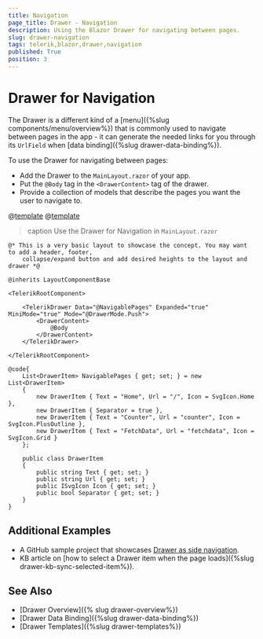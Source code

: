 ```yaml
---
title: Navigation
page_title: Drawer - Navigation
description: Using the Blazor Drawer for navigating between pages.
slug: drawer-navigation
tags: telerik,blazor,drawer,navigation
published: True
position: 3
---
```


# Drawer for Navigation

The Drawer is a different kind of a [menu]({%slug components/menu/overview%}) that is commonly used to navigate between pages in the app - it can generate the needed links for you through its `UrlField` when [data binding]({%slug drawer-data-binding%}).

To use the Drawer for navigating between pages:

* Add the Drawer to the `MainLayout.razor` of your app.
* Put the `@Body` tag in the `<DrawerContent>` tag of the drawer.
* Provide a collection of models that describe the pages you want the user to navigate to.

@[template](/_contentTemplates/common/navigation-components.md#navman-used)
@[template](/_contentTemplates/common/navigation-components.md#double-navigation)

>caption Use the Drawer for Navigation in `MainLayout.razor`

<div class="skip-repl"></div>

````RAZOR
@* This is a very basic layout to showcase the concept. You may want to add a header, footer, 
    collapse/expand button and add desired heights to the layout and drawer *@

@inherits LayoutComponentBase

<TelerikRootComponent>

    <TelerikDrawer Data="@NavigablePages" Expanded="true" MiniMode="true" Mode="@DrawerMode.Push">
        <DrawerContent>
            @Body
        </DrawerContent>
    </TelerikDrawer>

</TelerikRootComponent>

@code{ 
    List<DrawerItem> NavigablePages { get; set; } = new List<DrawerItem>
    {
        new DrawerItem { Text = "Home", Url = "/", Icon = SvgIcon.Home },
        new DrawerItem { Separator = true },
        new DrawerItem { Text = "Counter", Url = "counter", Icon = SvgIcon.PlusOutline },
        new DrawerItem { Text = "FetchData", Url = "fetchdata", Icon = SvgIcon.Grid }
    };

    public class DrawerItem
    {
        public string Text { get; set; }
        public string Url { get; set; }
        public ISvgIcon Icon { get; set; }
        public bool Separator { get; set; }
    }
}
````

## Additional Examples

* A GitHub sample project that showcases [Drawer as side navigation](https://github.com/telerik/blazor-ui/tree/master/drawer/sidenav).
* KB article on [how to select a Drawer item when the page loads]({%slug drawer-kb-sync-selected-item%}).


## See Also

* [Drawer Overview]({% slug drawer-overview%})
* [Drawer Data Binding]({%slug drawer-data-binding%})
* [Drawer Templates]({%slug drawer-templates%})
